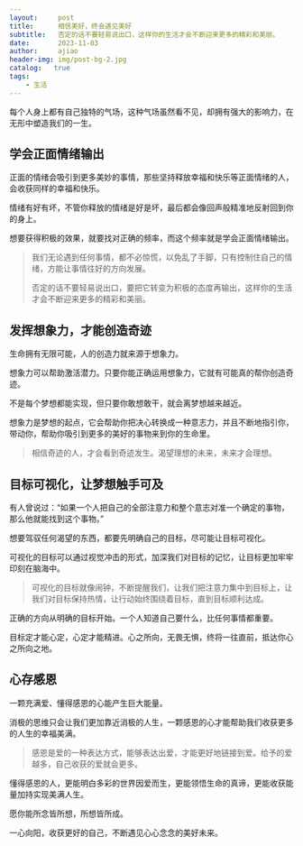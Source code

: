 ```yaml
---
layout:     post
title:      相信美好，终会遇见美好
subtitle:   否定的话不要轻易说出口，这样你的生活才会不断迎来更多的精彩和美丽。
date:       2023-11-03
author:     ajiao
header-img: img/post-bg-2.jpg
catalog:   true
tags:
    - 生活
---
```

每个人身上都有自己独特的气场，这种气场虽然看不见，却拥有强大的影响力，在无形中塑造我们的一生。

## 学会正面情绪输出

正面的情绪会吸引到更多美妙的事情，那些坚持释放幸福和快乐等正面情绪的人，会收获同样的幸福和快乐。

情绪有好有坏，不管你释放的情绪是好是坏，最后都会像回声般精准地反射回到你的身上。

想要获得积极的效果，就要找对正确的频率，而这个频率就是学会正面情绪输出。

> 我们无论遇到任何事情，都不必惊慌，以免乱了手脚，只有控制住自己的情绪，方能让事情往好的方向发展。
> 
> 否定的话不要轻易说出口，要把它转变为积极的态度再输出，这样你的生活才会不断迎来更多的精彩和美丽。

## 发挥想象力，才能创造奇迹

生命拥有无限可能，人的创造力就来源于想象力。

想象力可以帮助激活潜力。只要你能正确运用想象力，它就有可能真的帮你创造奇迹。

不是每个梦想都能实现，但只要你敢想敢干，就会离梦想越来越近。

想象力是梦想的起点，它会帮助你把决心转换成一种意志力，并且不断地指引你，带动你，帮助你吸引到更多的美好的事物来到你的生命里。

> 相信奇迹的人，才会看到奇迹发生。渴望理想的未来，未来才会理想。

## 目标可视化，让梦想触手可及

有人曾说过：“如果一个人把自己的全部注意力和整个意志对准一个确定的事物，那么他就能找到这个事物。”

想要驾驭任何渴望的东西，都要先明确自己的目标，尽可能让目标可视化。

可视化的目标可以通过视觉冲击的形式，加深我们对目标的记忆，让目标更加牢牢印刻在脑海中。

> 可视化的目标就像闹钟，不断提醒我们，让我们把注意力集中到目标上，让我们对目标保持热情，让行动始终围绕着目标，直到目标顺利达成。

正确的方向从明确的目标开始。一个人知道自己要什么，比任何事情都重要。

目标定才能心定，心定才能精进。心之所向，无畏无惧，终将一往直前，抵达你心之所向之地。

## 心存感恩

一颗充满爱、懂得感恩的心能产生巨大能量。

消极的思维只会让我们更加靠近消极的人生，一颗感恩的心才能帮助我们收获更多的人生的幸福美满。

> 感恩是爱的一种表达方式，能够表达出爱，才能更好地链接到爱。给予的爱越多，自己收获的爱就会更多。

懂得感恩的人，更能明白多彩的世界因爱而生，更能领悟生命的真谛，更能收获能量加持实现美满人生。

愿你能所念皆所想，所想皆所成。

一心向阳，收获更好的自己，不断遇见心心念念的美好未来。
